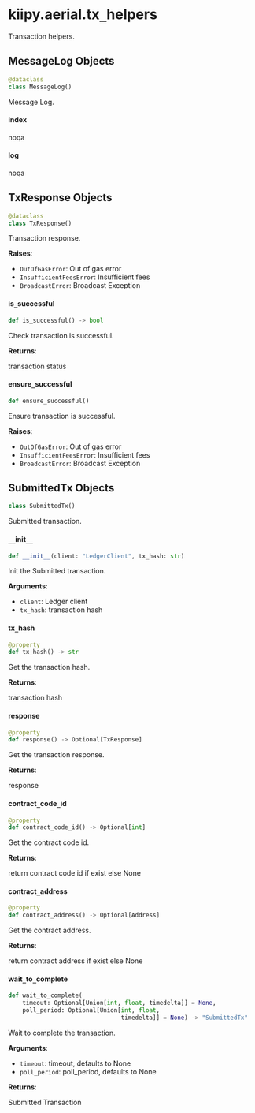 <a id="kiipy.aerial.tx_helpers"></a>

# kiipy.aerial.tx`_`helpers

Transaction helpers.

<a id="kiipy.aerial.tx_helpers.MessageLog"></a>

## MessageLog Objects

```python
@dataclass
class MessageLog()
```

Message Log.

<a id="kiipy.aerial.tx_helpers.MessageLog.index"></a>

#### index

noqa

<a id="kiipy.aerial.tx_helpers.MessageLog.log"></a>

#### log

noqa

<a id="kiipy.aerial.tx_helpers.TxResponse"></a>

## TxResponse Objects

```python
@dataclass
class TxResponse()
```

Transaction response.

**Raises**:

- `OutOfGasError`: Out of gas error
- `InsufficientFeesError`: Insufficient fees
- `BroadcastError`: Broadcast Exception

<a id="kiipy.aerial.tx_helpers.TxResponse.is_successful"></a>

#### is`_`successful

```python
def is_successful() -> bool
```

Check transaction is successful.

**Returns**:

transaction status

<a id="kiipy.aerial.tx_helpers.TxResponse.ensure_successful"></a>

#### ensure`_`successful

```python
def ensure_successful()
```

Ensure transaction is successful.

**Raises**:

- `OutOfGasError`: Out of gas error
- `InsufficientFeesError`: Insufficient fees
- `BroadcastError`: Broadcast Exception

<a id="kiipy.aerial.tx_helpers.SubmittedTx"></a>

## SubmittedTx Objects

```python
class SubmittedTx()
```

Submitted transaction.

<a id="kiipy.aerial.tx_helpers.SubmittedTx.__init__"></a>

#### `__`init`__`

```python
def __init__(client: "LedgerClient", tx_hash: str)
```

Init the Submitted transaction.

**Arguments**:

- `client`: Ledger client
- `tx_hash`: transaction hash

<a id="kiipy.aerial.tx_helpers.SubmittedTx.tx_hash"></a>

#### tx`_`hash

```python
@property
def tx_hash() -> str
```

Get the transaction hash.

**Returns**:

transaction hash

<a id="kiipy.aerial.tx_helpers.SubmittedTx.response"></a>

#### response

```python
@property
def response() -> Optional[TxResponse]
```

Get the transaction response.

**Returns**:

response

<a id="kiipy.aerial.tx_helpers.SubmittedTx.contract_code_id"></a>

#### contract`_`code`_`id

```python
@property
def contract_code_id() -> Optional[int]
```

Get the contract code id.

**Returns**:

return contract code id if exist else None

<a id="kiipy.aerial.tx_helpers.SubmittedTx.contract_address"></a>

#### contract`_`address

```python
@property
def contract_address() -> Optional[Address]
```

Get the contract address.

**Returns**:

return contract address if exist else None

<a id="kiipy.aerial.tx_helpers.SubmittedTx.wait_to_complete"></a>

#### wait`_`to`_`complete

```python
def wait_to_complete(
    timeout: Optional[Union[int, float, timedelta]] = None,
    poll_period: Optional[Union[int, float,
                                timedelta]] = None) -> "SubmittedTx"
```

Wait to complete the transaction.

**Arguments**:

- `timeout`: timeout, defaults to None
- `poll_period`: poll_period, defaults to None

**Returns**:

Submitted Transaction


